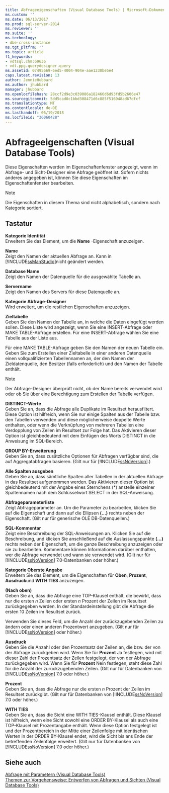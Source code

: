 ```yaml
---
title: Abfrageeigenschaften (Visual Database Tools) | Microsoft-Dokumentation
ms.custom: ''
ms.date: 06/13/2017
ms.prod: sql-server-2014
ms.reviewer: ''
ms.suite: ''
ms.technology:
- dbe-cross-instance
ms.tgt_pltfrm: ''
ms.topic: article
f1_keywords:
- vdtsql.chm:69636
- vdt.ppg.querydesigner.query
ms.assetid: 07495669-6ed5-4004-904e-aae1230be5e4
caps.latest.revision: 13
author: JennieHubbard
ms.author: jhubbard
manager: jhubbard
ms.openlocfilehash: 28ccf2d9e3c039086a182466d6d93fd5b2606e47
ms.sourcegitcommit: 5dd5cad0c1bbd308471d6c885f516948ad67dfcf
ms.translationtype: MT
ms.contentlocale: de-DE
ms.lasthandoff: 06/19/2018
ms.locfileid: "36060428"
---
```

# <a name="query-properties-visual-database-tools"></a>Abfrageeigenschaften (Visual Database Tools)
  Diese Eigenschaften werden im Eigenschaftenfenster angezeigt, wenn im Abfrage- und Sicht-Designer eine Abfrage geöffnet ist. Sofern nichts anderes angegeben ist, können Sie diese Eigenschaften im Eigenschaftenfenster bearbeiten.  
  
> [!NOTE]  
>  Die Eigenschaften in diesem Thema sind nicht alphabetisch, sondern nach Kategorie sortiert.  
  
## <a name="options"></a>Tastatur  
 **Kategorie Identität**  
 Erweitern Sie das Element, um die **Name** -Eigenschaft anzuzeigen.  
  
 **Name**  
 Zeigt den Namen der aktuellen Abfrage an. Kann in [!INCLUDE[ssManStudio](../../includes/ssmanstudio-md.md)]nicht geändert werden.  
  
 **Database Name**  
 Zeigt den Namen der Datenquelle für die ausgewählte Tabelle an.  
  
 **Servername**  
 Zeigt den Namen des Servers für diese Datenquelle an.  
  
 **Kategorie Abfrage-Designer**  
 Wird erweitert, um die restlichen Eigenschaften anzuzeigen.  
  
 **Zieltabelle**  
 Geben Sie den Namen der Tabelle an, in welche die Daten eingefügt werden sollen. Diese Liste wird angezeigt, wenn Sie eine INSERT-Abfrage oder MAKE TABLE-Abfrage erstellen. Für eine INSERT-Abfrage wählen Sie eine Tabelle aus der Liste aus.  
  
 Für eine MAKE TABLE-Abfrage geben Sie den Namen der neuen Tabelle ein. Geben Sie zum Erstellen einer Zieltabelle in einer anderen Datenquelle einen vollqualifizierten Tabellennamen an, der den Namen der Zieldatenquelle, den Besitzer (falls erforderlich) und den Namen der Tabelle enthält.  
  
> [!NOTE]  
>  Der Abfrage-Designer überprüft nicht, ob der Name bereits verwendet wird oder ob Sie über eine Berechtigung zum Erstellen der Tabelle verfügen.  
  
 **DISTINCT-Werte**  
 Geben Sie an, dass die Abfrage alle Duplikate im Resultset herausfiltert. Diese Option ist hilfreich, wenn Sie nur einige Spalten aus der Tabelle bzw. den Tabellen verwenden und diese möglicherweise doppelte Werte enthalten, oder wenn die Verknüpfung von mehreren Tabellen eine Verdopplung von Zeilen im Resultset zur Folge hat. Das Aktivieren dieser Option ist gleichbedeutend mit dem Einfügen des Worts DISTINCT in die Anweisung im SQL-Bereich.  
  
 **GROUP BY-Erweiterung**  
 Geben Sie an, dass zusätzliche Optionen für Abfragen verfügbar sind, die auf Aggregatabfragen basieren. (Gilt nur für [!INCLUDE[ssNoVersion](../../includes/ssnoversion-md.md)].)  
  
 **Alle Spalten ausgeben**  
 Geben Sie an, dass sämtliche Spalten aller Tabellen in der aktuellen Abfrage in das Resultset aufgenommen werden. Das Aktivieren dieser Option ist gleichbedeutend mit der Angabe eines Sternchens (*) anstelle einzelner Spaltennamen nach dem Schlüsselwort SELECT in der SQL-Anweisung.  
  
 **Abfrageparameterliste**  
 Zeigt Abfrageparameter an. Um die Parameter zu bearbeiten, klicken Sie auf die Eigenschaft und dann auf die Ellipsen **(...)** rechts neben der Eigenschaft. (Gilt nur für generische OLE DB-Datenquellen.)  
  
 **SQL-Kommentar**  
 Zeigt eine Beschreibung der SQL-Anweisungen an. Klicken Sie auf die Beschreibung, und klicken Sie anschließend auf die Auslassungspunkte **(...)** rechts neben der Eigenschaft, um die ganze Beschreibung anzuzeigen oder sie zu bearbeiten. Kommentare können Informationen darüber enthalten, wer die Abfrage verwendet und wann sie verwendet wird. (Gilt nur für [!INCLUDE[ssNoVersion](../../includes/ssnoversion-md.md)] 7.0-Datenbanken oder höher.)  
  
 **Kategorie Oberste Angabe**  
 Erweitern Sie das Element, um die Eigenschaften für **Oben**, **Prozent**, **Ausdruck**und **WITH TIES** anzuzeigen.  
  
 **(Nach oben)**  
 Geben Sie an, dass die Abfrage eine TOP-Klausel enthält, die bewirkt, dass nur die ersten *n* Zeilen oder ersten *n* Prozent der Zeilen im Resultset zurückgegeben werden. In der Standardeinstellung gibt die Abfrage die ersten 10 Zeilen im Resultset zurück.  
  
 Verwenden Sie dieses Feld, um die Anzahl der zurückzugebenden Zeilen zu ändern oder einen anderen Prozentwert anzugeben. (Gilt nur für [!INCLUDE[ssNoVersion](../../includes/ssnoversion-md.md)] oder höher.)  
  
 **Ausdruck**  
 Geben Sie die Anzahl oder den Prozentsatz der Zeilen an, die bzw. der von der Abfrage zurückgeben wird. Wenn Sie für **Prozent** Ja festlegen, wird mit dieser Zahl der Prozentsatz der Zeilen festgelegt, der von der Abfrage zurückgegeben wird. Wenn Sie für **Prozent** Nein festlegen, steht diese Zahl für die Anzahl der zurückzugebenden Zeilen. (Gilt nur für Datenbanken von [!INCLUDE[ssNoVersion](../../includes/ssnoversion-md.md)] 7.0 oder höher.)  
  
 **Prozent**  
 Geben Sie an, dass die Abfrage nur die ersten *n* Prozent der Zeilen im Resultset zurückgibt. (Gilt nur für Datenbanken von [!INCLUDE[ssNoVersion](../../includes/ssnoversion-md.md)] 7.0 oder höher.)  
  
 **WITH TIES**  
 Geben Sie an, dass die Sicht eine WITH TIES-Klausel enthält. Diese Klausel ist hilfreich, wenn eine Sicht sowohl eine ORDER BY-Klausel als auch eine TOP-Klausel mit Prozentangabe enthält. Wenn diese Option festgelegt ist und der Prozentbereich in der Mitte einer Zeilenfolge mit identischen Werten in der ORDER BY-Klausel endet, wird die Sicht bis ans Ende der betreffenden Zeilenfolge erweitert. (Gilt nur für Datenbanken von [!INCLUDE[ssNoVersion](../../includes/ssnoversion-md.md)] 7.0 oder höher.)  
  
## <a name="see-also"></a>Siehe auch  
 [Abfrage mit Parametern &#40;Visual Database Tools&#41;](visual-database-tools.md)   
 [Themen zur Vorgehensweise: Entwerfen von Abfragen und Sichten &#40;Visual Database Tools&#41;](design-queries-and-views-how-to-topics-visual-database-tools.md)  
  
  